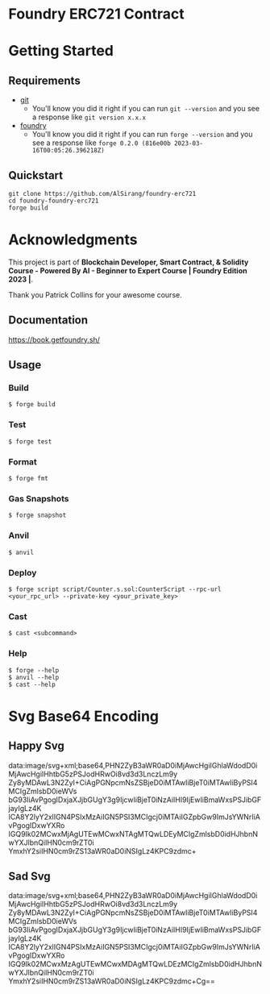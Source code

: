 # Foundry ERC721 Contract

# Getting Started

## Requirements

- [git](https://git-scm.com/book/en/v2/Getting-Started-Installing-Git)
  - You'll know you did it right if you can run `git --version` and you see a response like `git version x.x.x`
- [foundry](https://getfoundry.sh/)
  - You'll know you did it right if you can run `forge --version` and you see a response like `forge 0.2.0 (816e00b 2023-03-16T00:05:26.396218Z)`

## Quickstart

```
git clone https://github.com/AlSirang/foundry-erc721
cd foundry-foundry-erc721
forge build
```

# Acknowledgments

This project is part of **Blockchain Developer, Smart Contract, & Solidity Course - Powered By AI - Beginner to Expert Course | Foundry Edition 2023 |**.

Thank you Patrick Collins for your awesome course.

## Documentation

https://book.getfoundry.sh/

## Usage

### Build

```shell
$ forge build
```

### Test

```shell
$ forge test
```

### Format

```shell
$ forge fmt
```

### Gas Snapshots

```shell
$ forge snapshot
```

### Anvil

```shell
$ anvil
```

### Deploy

```shell
$ forge script script/Counter.s.sol:CounterScript --rpc-url <your_rpc_url> --private-key <your_private_key>
```

### Cast

```shell
$ cast <subcommand>
```

### Help

```shell
$ forge --help
$ anvil --help
$ cast --help
```

# Svg Base64 Encoding

## Happy Svg

data:image/svg+xml;base64,PHN2ZyB3aWR0aD0iMjAwcHgiIGhlaWdodD0iMjAwcHgiIHhtbG5zPSJodHRwOi8vd3d3LnczLm9y
Zy8yMDAwL3N2ZyI+CiAgPGNpcmNsZSBjeD0iMTAwIiBjeT0iMTAwIiByPSI4MCIgZmlsbD0ieWVs
bG93IiAvPgogIDxjaXJjbGUgY3g9IjcwIiBjeT0iNzAiIHI9IjEwIiBmaWxsPSJibGFjayIgLz4K
ICA8Y2lyY2xlIGN4PSIxMzAiIGN5PSI3MCIgcj0iMTAiIGZpbGw9ImJsYWNrIiAvPgogIDxwYXRo
IGQ9Ik02MCwxMjAgUTEwMCwxNTAgMTQwLDEyMCIgZmlsbD0idHJhbnNwYXJlbnQiIHN0cm9rZT0i
YmxhY2siIHN0cm9rZS13aWR0aD0iNSIgLz4KPC9zdmc+

## Sad Svg

data:image/svg+xml;base64,PHN2ZyB3aWR0aD0iMjAwcHgiIGhlaWdodD0iMjAwcHgiIHhtbG5zPSJodHRwOi8vd3d3LnczLm9y
Zy8yMDAwL3N2ZyI+CiAgPGNpcmNsZSBjeD0iMTAwIiBjeT0iMTAwIiByPSI4MCIgZmlsbD0ieWVs
bG93IiAvPgogIDxjaXJjbGUgY3g9IjcwIiBjeT0iNzAiIHI9IjEwIiBmaWxsPSJibGFjayIgLz4K
ICA8Y2lyY2xlIGN4PSIxMzAiIGN5PSI3MCIgcj0iMTAiIGZpbGw9ImJsYWNrIiAvPgogIDxwYXRo
IGQ9Ik02MCwxMzAgUTEwMCwxMDAgMTQwLDEzMCIgZmlsbD0idHJhbnNwYXJlbnQiIHN0cm9rZT0i
YmxhY2siIHN0cm9rZS13aWR0aD0iNSIgLz4KPC9zdmc+Cg==
